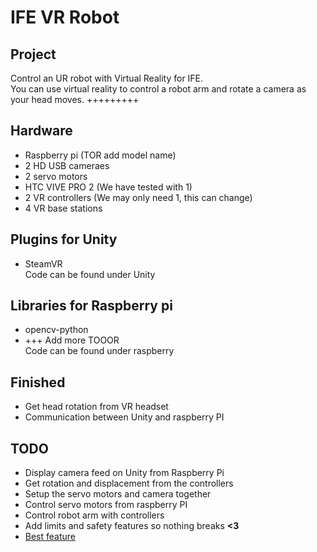 
# IFE VR Robot
## Project
Control an UR robot with Virtual Reality for IFE.<br>
You can use virtual reality to control a robot arm and rotate a camera as your head moves.
+++++++++
## Hardware
- Raspberry pi (TOR add model name)
- 2 HD USB cameraes
- 2 servo motors
- HTC VIVE PRO 2 (We have tested with 1)
- 2 VR controllers (We may only need 1, this can change)
- 4 VR base stations
## Plugins for Unity
- SteamVR<br>
Code can be found under Unity
## Libraries for Raspberry pi
- opencv-python
- +++ Add more TOOOR<br>
Code can be found under raspberry


## Finished
- Get head rotation from VR headset
- Communication between Unity and raspberry PI
## TODO
- Display camera feed on Unity from Raspberry Pi
- Get rotation and displacement from the controllers
- Setup the servo motors and camera together
- Control servo motors from raspberry PI
- Control robot arm with controllers
- Add limits and safety features so nothing breaks **<3**
- [Best feature](https://www.youtube.com/watch?v=dQw4w9WgXcQ)

